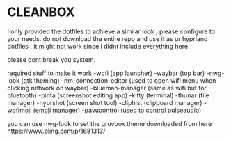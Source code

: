 # CLEANBOX
I only provided the dotfiles to achieve a similar look , please configure to your needs.
do not download the entire repo and use it as ur hyprland dotfiles , it might not work since i didnt include everything here.

please dont break you system.

required stuff to make it work
-wofi (app launcher)
-waybar (top bar)
-nwg-look (gtk theming)
-nm-connection-editor (used to open wifi menu when clicking network on waybar)
-blueman-manager (same as wifi but for bluetooth)
-pinta (screenshot editing app)
-kitty (terminal)
-thunar (file manager)
-hyprshot (screen shot tool)
-cliphist (clipboard manager)
-wofimoji (emoji manager)
-pavucontrol (used to control pulseaudio)

you can use nwg-look to set the gruvbox theme downloaded from here https://www.pling.com/p/1681313/
